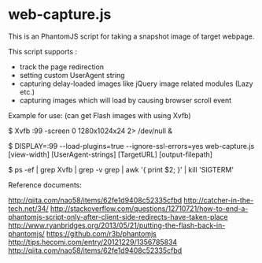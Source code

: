 web-capture.js
================
This is an PhantomJS script for taking a snapshot image of target webpage.

This script supports :
- track the page redirection
- setting custom UserAgent string
- capturing delay-loaded images like jQuery image related modules (Lazy etc.)
- capturing images which will load by causing browser scroll event

Example for use:  (can get Flash images with using Xvfb)

$ Xvfb :99 -screen 0 1280x1024x24 2> /dev/null &

$ DISPLAY=:99 --load-plugins=true --ignore-ssl-errors=yes web-capture.js [view-width] [UserAgent-strings] [TargetURL] [output-filepath]

$ ps -ef | grep Xvfb | grep -v grep | awk '{ print $2; }' | kill 'SIGTERM'

Reference documents:

http://qiita.com/nao58/items/62fe1d9408c52335cfbd
http://catcher-in-the-tech.net/34/
http://stackoverflow.com/questions/12710721/how-to-end-a-phantomjs-script-only-after-client-side-redirects-have-taken-place
http://www.ryanbridges.org/2013/05/21/putting-the-flash-back-in-phantomjs/
https://github.com/r3b/phantomjs
http://tips.hecomi.com/entry/20121229/1356785834
http://qiita.com/nao58/items/62fe1d9408c52335cfbd
